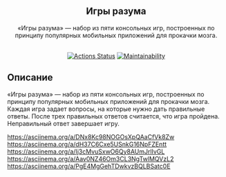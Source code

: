 <h2 align="center">
Игры разума
<br>
</h2>
<div align="center">
«Игры разума» — набор из пяти консольных игр, построенных по принципу популярных мобильных приложений для прокачки мозга. 
</div>
<br>
<div align="center">

[![Actions Status](https://github.com/rubtsovant77/frontend-project-44/actions/workflows/hexlet-check.yml/badge.svg)](https://github.com/rubtsovant77/frontend-project-44/actions) 
[![Maintainability](https://api.codeclimate.com/v1/badges/54cbc918938b0b260952/maintainability)](https://codeclimate.com/github/rubtsovant77/frontend-project-44/maintainability)

</div>

## Описание 

«Игры разума» — набор из пяти консольных игр, построенных по принципу популярных мобильных приложений для прокачки мозга. Каждая игра задает вопросы, на которые нужно дать правильные ответы. После трех правильных ответов считается, что игра пройдена. Неправильный ответ завершает игру.

https://asciinema.org/a/DNx8Kc98NOGOsXpQAaCfVk8Zw
https://asciinema.org/a/dH37C6Cxe5USnkG16NpFZEntt
https://asciinema.org/a/Ij3cMvuSxwO6Qy8AUmJrlIvGL
https://asciinema.org/a/Aav0NZ46Om3CL3NgTwlMQVzL2
https://asciinema.org/a/PgE4MgGehTDwkvzBQLBSatc0E